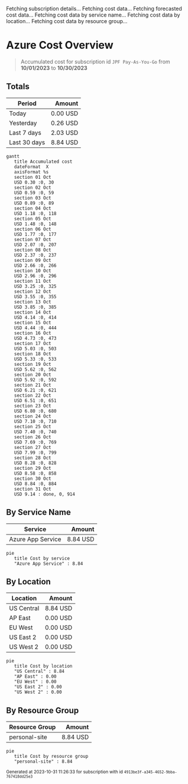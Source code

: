 Fetching subscription details...
Fetching cost data...
Fetching forecasted cost data...
Fetching cost data by service name...
Fetching cost data by location...
Fetching cost data by resource group...
# Azure Cost Overview

> Accumulated cost for subscription id `JPF Pay-As-You-Go` from **10/01/2023** to **10/30/2023**

## Totals

|Period|Amount|
|---|---:|
|Today|0.00 USD|
|Yesterday|0.26 USD|
|Last 7 days|2.03 USD|
|Last 30 days|8.84 USD|

```mermaid
gantt
   title Accumulated cost
   dateFormat  X
   axisFormat %s
   section 01 Oct
   USD 0.30 :0, 30
   section 02 Oct
   USD 0.59 :0, 59
   section 03 Oct
   USD 0.89 :0, 89
   section 04 Oct
   USD 1.18 :0, 118
   section 05 Oct
   USD 1.48 :0, 148
   section 06 Oct
   USD 1.77 :0, 177
   section 07 Oct
   USD 2.07 :0, 207
   section 08 Oct
   USD 2.37 :0, 237
   section 09 Oct
   USD 2.66 :0, 266
   section 10 Oct
   USD 2.96 :0, 296
   section 11 Oct
   USD 3.25 :0, 325
   section 12 Oct
   USD 3.55 :0, 355
   section 13 Oct
   USD 3.85 :0, 385
   section 14 Oct
   USD 4.14 :0, 414
   section 15 Oct
   USD 4.44 :0, 444
   section 16 Oct
   USD 4.73 :0, 473
   section 17 Oct
   USD 5.03 :0, 503
   section 18 Oct
   USD 5.33 :0, 533
   section 19 Oct
   USD 5.62 :0, 562
   section 20 Oct
   USD 5.92 :0, 592
   section 21 Oct
   USD 6.21 :0, 621
   section 22 Oct
   USD 6.51 :0, 651
   section 23 Oct
   USD 6.80 :0, 680
   section 24 Oct
   USD 7.10 :0, 710
   section 25 Oct
   USD 7.40 :0, 740
   section 26 Oct
   USD 7.69 :0, 769
   section 27 Oct
   USD 7.99 :0, 799
   section 28 Oct
   USD 8.28 :0, 828
   section 29 Oct
   USD 8.58 :0, 858
   section 30 Oct
   USD 8.84 :0, 884
   section 31 Oct
   USD 9.14 : done, 0, 914
```

## By Service Name

|Service|Amount|
|---|---:|
|Azure App Service|8.84 USD|

```mermaid
pie
   title Cost by service
   "Azure App Service" : 8.84
```

## By Location

|Location|Amount|
|---|---:|
|US Central|8.84 USD|
|AP East|0.00 USD|
|EU West|0.00 USD|
|US East 2|0.00 USD|
|US West 2|0.00 USD|

```mermaid
pie
   title Cost by location
   "US Central" : 8.84
   "AP East" : 0.00
   "EU West" : 0.00
   "US East 2" : 0.00
   "US West 2" : 0.00
```

## By Resource Group

|Resource Group|Amount|
|---|---:|
|personal-site|8.84 USD|

```mermaid
pie
   title Cost by resource group
   "personal-site" : 8.84
```

<sup>Generated at 2023-10-31 11:26:33 for subscription with id `4913be3f-a345-4652-9bba-767418dd25e3`</sup>
